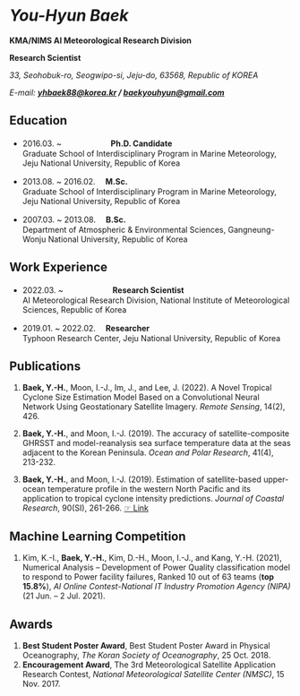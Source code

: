 # ***You-Hyun Baek***
**KMA/NIMS AI Meteorological Research Division**

**Research Scientist**

*33, Seohobuk-ro, Seogwipo-si, Jeju-do, 63568, Republic of KOREA*

*E-mail: **yhbaek88@korea.kr / baekyouhyun@gmail.com***

## Education
- 2016.03. ~ 　　　　　　**Ph.D. Candidate**   
Graduate School of Interdisciplinary Program in Marine Meteorology, Jeju National University, Republic of Korea 

- 2013.08. ~ 2016.02.   　**M.Sc.**   
Graduate School of Interdisciplinary Program in Marine Meteorology, Jeju National University, Republic of Korea

- 2007.03. ~ 2013.08.   　**B.Sc.**   
Department of Atmospheric & Environmental Sciences, Gangneung-Wonju National University, Republic of Korea

## Work Experience
- 2022.03. ~ 　　　　　　**Research Scientist**   
AI Meteorological Research Division, National Institute of Meteorological Sciences, Republic of Korea

- 2019.01. ~ 2022.02.   　**Researcher**   
Typhoon Research Center, Jeju National University, Republic of Korea

## Publications
1. **Baek, Y.-H.**, Moon, I.-J., Im, J., and Lee, J. (2022). A Novel Tropical Cyclone Size Estimation Model Based on a Convolutional Neural Network Using Geostationary Satellite Imagery. *Remote Sensing*, 14(2), 426. 

2. **Baek, Y.-H.**, and Moon, I.-J. (2019). The accuracy of satellite-composite GHRSST and model-reanalysis sea surface temperature data at the seas adjacent to the Korean Peninsula. *Ocean and Polar Research*, 41(4), 213-232. 

3. **Baek, Y.-H.**, and Moon, I.-J. (2019). Estimation of satellite-based upper-ocean temperature profile in the western North Pacific and its application to tropical cyclone intensity predictions. *Journal of Coastal Research*, 90(SI), 261-266. [☞ Link](https://github.com/You-Hyun/You-Hyun/blob/main/Publications/JCR_Baek%20and%20Moon%2C%202019.pdf) 

## Machine Learning Competition
1. Kim, K.-I., **Baek, Y.-H.**, Kim, D.-H., Moon, I.-J., and Kang, Y.-H. (2021), Numerical Analysis – Development of Power Quality classification model to respond to Power facility failures, Ranked 10 out of 63 teams (**top 15.8%**), *AI Online Contest-National IT Industry Promotion Agency (NIPA)* (21 Jun. – 2 Jul. 2021).

## Awards
1. **Best Student Poster Award**, Best Student Poster Award in Physical Oceanography, *The Koran Society of Oceanography*, 25 Oct. 2018.
2. **Encouragement Award**, The 3rd Meteorological Satellite Application Research Contest, *National Meteorological Satellite Center (NMSC)*, 15 Nov. 2017.









<!--
**You-Hyun/You-Hyun** is a ✨ _special_ ✨ repository because its `README.md` (this file) appears on your GitHub profile.






Here are some ideas to get you started:

- 🔭 I’m currently working on ...
- 🌱 I’m currently learning ...
- 👯 I’m looking to collaborate on ...
- 🤔 I’m looking for help with ...
- 💬 Ask me about ...
- 📫 How to reach me: ...
- 😄 Pronouns: ...
- ⚡ Fun fact: ...
-->
